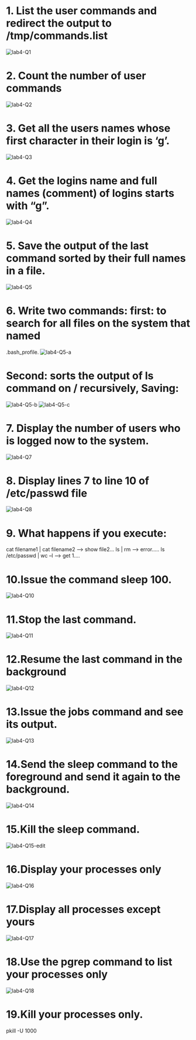 # 1. List the user commands and redirect the output to /tmp/commands.list
![lab4-Q1](https://github.com/Monaeid2001/red-hat-1/assets/104376815/268eb66b-3054-4e32-94d0-9aa50c2e6dcd)
# 2. Count the number of user commands
![lab4-Q2](https://github.com/Monaeid2001/red-hat-1/assets/104376815/85142326-bc7c-4605-8f4d-78590ad71db4)
# 3. Get all the users names whose first character in their login is ‘g’.
![lab4-Q3](https://github.com/Monaeid2001/red-hat-1/assets/104376815/d6c786bc-d34b-4408-b09b-5da7ac01ded7)
# 4. Get the logins name and full names (comment) of logins starts with “g”.
![lab4-Q4](https://github.com/Monaeid2001/red-hat-1/assets/104376815/46273e1b-93eb-424b-9f6a-e156e204c5e6)
# 5. Save the output of the last command sorted by their full names in a file.
![lab4-Q5](https://github.com/Monaeid2001/red-hat-1/assets/104376815/15c49667-739b-4ed5-9b9a-c7498fbed647)
# 6. Write two commands: first: to search for all files on the system that named
.bash_profile.
![lab4-Q5-a](https://github.com/Monaeid2001/red-hat-1/assets/104376815/b1cd15fe-6267-4384-9b5a-ecd28edeecfc)
# Second: sorts the output of ls command on / recursively, Saving:
![lab4-Q5-b](https://github.com/Monaeid2001/red-hat-1/assets/104376815/6c65d81a-444a-4bdb-9383-8cbc98e28db9)
![lab4-Q5-c](https://github.com/Monaeid2001/red-hat-1/assets/104376815/812b6b15-5862-47c8-bfb6-832816c483a9)
# 7. Display the number of users who is logged now to the system.
![lab4-Q7](https://github.com/Monaeid2001/red-hat-1/assets/104376815/ede85f70-60c4-41b5-9c3b-ca870388db6d)
# 8. Display lines 7 to line 10 of /etc/passwd file
![lab4-Q8](https://github.com/Monaeid2001/red-hat-1/assets/104376815/b730bb6f-3220-4bf3-b6c2-9e3ddbc32387)
# 9. What happens if you execute:
 cat filename1 | cat filename2 --> show file2...
 ls | rm --> error.....
 ls /etc/passwd | wc –l --> get 1....
 # 10.Issue the command sleep 100.
 ![lab4-Q10](https://github.com/Monaeid2001/red-hat-1/assets/104376815/a0e3f3e3-cff6-4d7a-887c-1d3b665c662c)
# 11.Stop the last command.
![lab4-Q11](https://github.com/Monaeid2001/red-hat-1/assets/104376815/7a8a50c1-3e04-47c3-91e3-1755b203241c)
# 12.Resume the last command in the background
![lab4-Q12](https://github.com/Monaeid2001/red-hat-1/assets/104376815/dfeda390-473e-44bd-94d5-84036c563f73)
# 13.Issue the jobs command and see its output.
![lab4-Q13](https://github.com/Monaeid2001/red-hat-1/assets/104376815/57b9cb64-b217-470e-9ba2-2eb95ead6acc)
# 14.Send the sleep command to the foreground and send it again to the background.
![lab4-Q14](https://github.com/Monaeid2001/red-hat-1/assets/104376815/5fd88a13-8332-4f5e-a232-ef2b30fbb336)
# 15.Kill the sleep command.
![lab4-Q15-edit](https://github.com/Monaeid2001/red-hat-1/assets/104376815/ad553984-cdc7-43b2-bafc-7b2aa48a3115)
# 16.Display your processes only
![lab4-Q16](https://github.com/Monaeid2001/red-hat-1/assets/104376815/4b709fb4-48ed-49c8-9697-2a1eee01e536)
# 17.Display all processes except yours
![lab4-Q17](https://github.com/Monaeid2001/red-hat-1/assets/104376815/7cba9d33-a306-4f02-9b4b-f954c71e6ec6)
# 18.Use the pgrep command to list your processes only
![lab4-Q18](https://github.com/Monaeid2001/red-hat-1/assets/104376815/5d611989-39fd-4147-aeea-52f1fbd9a371)
# 19.Kill your processes only.
pkill -U 1000








